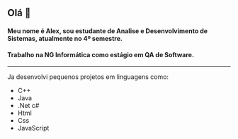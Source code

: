 ## Olá 👋

#### Meu nome é Alex, sou estudante de Analise e Desenvolvimento de Sistemas, atualmente no 4º semestre.
#### Trabalho na NG Informática como estágio em QA de Software.
---

Ja desenvolvi pequenos projetos em linguagens como:

- C++
- Java
- .Net c#
- Html
- Css
- JavaScript

          
          
